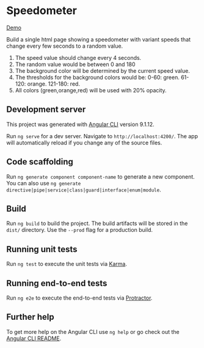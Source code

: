 # Speedometer

[Demo](https://logivad.github.io/test-speedometer/)

Build a single html page showing a speedometer with variant speeds that change every few seconds to a random value.
1. The speed value should change every 4 seconds.
2. The random value would be between 0 and 180
3. The background color will be determined by the current speed value.
4. The thresholds for the background colors would be: 0-60: green. 61-120: orange. 121-180: red.
5. All colors (green,orange,red) will be used with 20% opacity.

## Development server

This project was generated with [Angular CLI](https://github.com/angular/angular-cli) version 9.1.12.

Run `ng serve` for a dev server. Navigate to `http://localhost:4200/`. The app will automatically reload if you change any of the source files.

## Code scaffolding

Run `ng generate component component-name` to generate a new component. You can also use `ng generate directive|pipe|service|class|guard|interface|enum|module`.

## Build

Run `ng build` to build the project. The build artifacts will be stored in the `dist/` directory. Use the `--prod` flag for a production build.

## Running unit tests

Run `ng test` to execute the unit tests via [Karma](https://karma-runner.github.io).

## Running end-to-end tests

Run `ng e2e` to execute the end-to-end tests via [Protractor](http://www.protractortest.org/).

## Further help

To get more help on the Angular CLI use `ng help` or go check out the [Angular CLI README](https://github.com/angular/angular-cli/blob/master/README.md).
